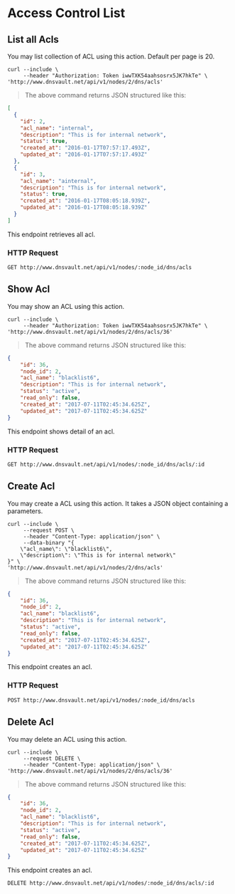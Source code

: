 # Access Control List

## List all Acls

You may list collection of ACL using this action. Default per page is 20.

```shell
curl --include \
     --header "Authorization: Token iwwTXK54aahsosrx5JK7hkTe" \
'http://www.dnsvault.net/api/v1/nodes/2/dns/acls'
```

> The above command returns JSON structured like this:

```json
[
  {
    "id": 2,
    "acl_name": "internal",
    "description": "This is for internal network",
    "status": true,
    "created_at": "2016-01-17T07:57:17.493Z",
    "updated_at": "2016-01-17T07:57:17.493Z"
  },
  {
    "id": 3,
    "acl_name": "ainternal",
    "description": "This is for internal network",
    "status": true,
    "created_at": "2016-01-17T08:05:18.939Z",
    "updated_at": "2016-01-17T08:05:18.939Z"
  }
]
```

This endpoint retrieves all acl.

### HTTP Request

`GET http://www.dnsvault.net/api/v1/nodes/:node_id/dns/acls`

## Show Acl

You may show an ACL using this action. 

```shell
curl --include \
     --header "Authorization: Token iwwTXK54aahsosrx5JK7hkTe" \
'http://www.dnsvault.net/api/v1/nodes/2/dns/acls/36'
```

> The above command returns JSON structured like this:

```json
{
    "id": 36,
    "node_id": 2,
    "acl_name": "blacklist6",
    "description": "This is for internal network",
    "status": "active",
    "read_only": false,
    "created_at": "2017-07-11T02:45:34.625Z",
    "updated_at": "2017-07-11T02:45:34.625Z"
}
```

This endpoint shows detail of an acl.

### HTTP Request

`GET http://www.dnsvault.net/api/v1/nodes/:node_id/dns/acls/:id`


## Create Acl

You may create a ACL using this action. It takes a JSON object containing a parameters.

```shell
curl --include \
     --request POST \
     --header "Content-Type: application/json" \
     --data-binary "{
    \"acl_name\": \"blacklist6\",
    \"description\": \"This is for internal network\"
}" \
'http://www.dnsvault.net/api/v1/nodes/2/dns/acls'
```

> The above command returns JSON structured like this:

```json
{
    "id": 36,
    "node_id": 2,
    "acl_name": "blacklist6",
    "description": "This is for internal network",
    "status": "active",
    "read_only": false,
    "created_at": "2017-07-11T02:45:34.625Z",
    "updated_at": "2017-07-11T02:45:34.625Z"
}
```

This endpoint creates an acl.

### HTTP Request

`POST http://www.dnsvault.net/api/v1/nodes/:node_id/dns/acls`

## Delete Acl

You may delete an ACL using this action.

```shell
curl --include \
     --request DELETE \
     --header "Content-Type: application/json" \
'http://www.dnsvault.net/api/v1/nodes/2/dns/acls/36'
```

> The above command returns JSON structured like this:

```json
{
    "id": 36,
    "node_id": 2,
    "acl_name": "blacklist6",
    "description": "This is for internal network",
    "status": "active",
    "read_only": false,
    "created_at": "2017-07-11T02:45:34.625Z",
    "updated_at": "2017-07-11T02:45:34.625Z"
}
```

This endpoint creates an acl.

`DELETE http://www.dnsvault.net/api/v1/nodes/:node_id/dns/acls/:id`

